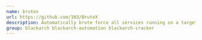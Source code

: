 ```yaml
---
name: brutex
url: https://github.com/1N3/BruteX
description: Automatically brute force all services running on a target.
group: blackarch blackarch-automation blackarch-cracker
---
```

